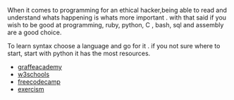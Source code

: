 When it comes to programming for an ethical hacker,being able to read and understand whats happening is whats more important .
with that said if you wish to be good at programming, ruby,  python, C , bash, sql and assembly are a good choice. 

To learn syntax choose a language and go for it . if you not sure where to start, start with python it has the most resources.

- [graffeacademy](https://www.giraffeacademy.com/programming-languages/)
- [w3schools](https://www.w3schools.com/)
- [freecodecamp](https://www.freecodecamp.org/)
- [exercism](https://exercism.org/)
 
